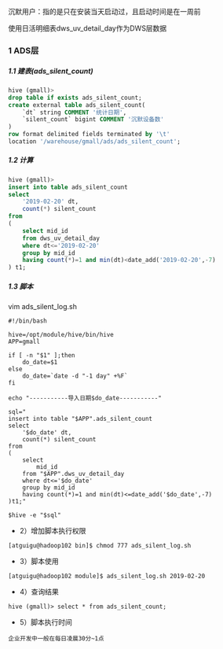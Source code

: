 沉默用户：指的是只在安装当天启动过，且启动时间是在一周前

使用日活明细表dws_uv_detail_day作为DWS层数据



###  1 ADS层 

##### 1.1 建表(ads_silent_count)

```sql
hive (gmall)>
drop table if exists ads_silent_count;
create external table ads_silent_count( 
    `dt` string COMMENT '统计日期',
    `silent_count` bigint COMMENT '沉默设备数'
) 
row format delimited fields terminated by '\t'
location '/warehouse/gmall/ads/ads_silent_count';
```

##### 1.2 计算

```sql
hive (gmall)>
insert into table ads_silent_count
select 
    '2019-02-20' dt,
    count(*) silent_count
from 
(
    select mid_id
    from dws_uv_detail_day
    where dt<='2019-02-20'
    group by mid_id
    having count(*)=1 and min(dt)<date_add('2019-02-20',-7)
) t1;
```

##### 1.3 脚本

vim ads_silent_log.sh

```shell
#!/bin/bash

hive=/opt/module/hive/bin/hive
APP=gmall

if [ -n "$1" ];then
	do_date=$1
else
	do_date=`date -d "-1 day" +%F`
fi

echo "-----------导入日期$do_date-----------"

sql="
insert into table "$APP".ads_silent_count
select 
    '$do_date' dt,
    count(*) silent_count
from 
(
    select 
        mid_id
    from "$APP".dws_uv_detail_day
    where dt<='$do_date'
    group by mid_id
    having count(*)=1 and min(dt)<=date_add('$do_date',-7)
)t1;"

$hive -e "$sql"
```

- 2）增加脚本执行权限

```
[atguigu@hadoop102 bin]$ chmod 777 ads_silent_log.sh
```

- 3）脚本使用

```
[atguigu@hadoop102 module]$ ads_silent_log.sh 2019-02-20
```
- 4）查询结果

```
hive (gmall)> select * from ads_silent_count;
```

- 5）脚本执行时间

```企业开发中一般在每日凌晨30分~1点```
